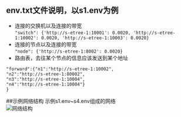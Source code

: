 ## env.txt文件说明，以s1.env为例
- 连接的交换机以及连接的带宽  
```"switch": {'http://s-etree-1:10001': 0.0020, 'http://s-etree-1:10002': 0.0020, 'http://s-etree-1:10003': 0.0020}```  
- 连接的节点以及连接的带宽  
```"node": {'http://s-etree-1:8002': 0.0020}```  
- 路由表，去往某个节点的信息应该发送到某个地址  
```
"forward":{"n1":"http://s-etree-1:10002",
"n2":"http://s-etree-1:80002",
"n3":"http://s-etree-1:10004",
"n4":"http://s-etree-1:10004"}
}
```

##示例网络结构
示例s1.env~s4.env组成的网络  
![网络结构](s_network.png)  
